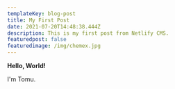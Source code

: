 ```yaml
---
templateKey: blog-post
title: My First Post
date: 2021-07-20T14:48:38.444Z
description: This is my first post from Netlify CMS.
featuredpost: false
featuredimage: /img/chemex.jpg
---
```

**Hello, World!**

I'm Tomu.